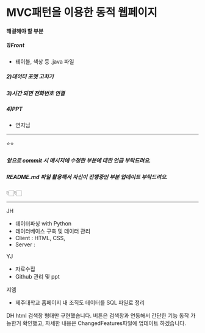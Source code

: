# MVC패턴을 이용한 동적 웹페이지

#### 해결해야 할 부분 
##### 1)Front
- 테이블, 색상 등 .java 파일
##### 2)데이터 포멧 고치기
##### 3)시간 되면 전화번호 연결
##### 4)PPT
- 연지님 



---
⭐️⭐️
##### 앞으로 commit 시 메시지에 수정한 부분에 대한 언급 부탁드려요. 
##### README.md 파일 활용해서 자신이 진행중인 부분 업데이트 부탁드려요.
👇🏻👇🏻






---
JH
- 데이터파싱 with Python
- 데이터베이스 구축 및 데이터 관리
- Client : HTML, CSS, 
- Server : 

YJ
- 자료수집
- Github 관리 및 ppt 

지엠

- 제주대학교 홈페이지 내 조직도 데이터를 SQL 파일로 정리

DH html 검색창 형태만 구현했습니다. 버튼은 검색창과 연동해서 간단한 기능 동작 가능한거 확인했고, 자세한 내용은 ChangedFeatures파일에
   업데이트 하겠습니다.
